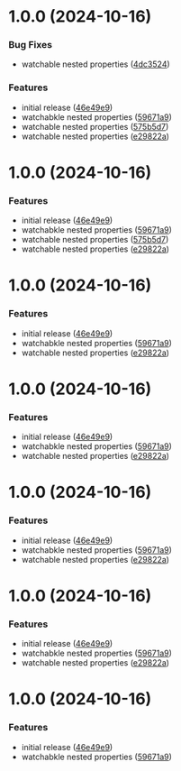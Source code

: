 # 1.0.0 (2024-10-16)


### Bug Fixes

* watchable nested properties ([4dc3524](https://github.com/tjbroodryk/react-viewmodel/commit/4dc3524266dc1a12033d0fe303addc0a51aef447))


### Features

* initial release ([46e49e9](https://github.com/tjbroodryk/react-viewmodel/commit/46e49e99ce6f31038602a40f8c4bc7ddf3b5bd3a))
* watchabkle nested properties ([59671a9](https://github.com/tjbroodryk/react-viewmodel/commit/59671a91fcc07069ebc581e27964d1a71fa3ef0b))
* watchable nested properties ([575b5d7](https://github.com/tjbroodryk/react-viewmodel/commit/575b5d7f5acd7a4672497e4bd6830057a1743c27))
* watchable nested properties ([e29822a](https://github.com/tjbroodryk/react-viewmodel/commit/e29822a1f10f17025a98326ece0dacb95c86109b))

# 1.0.0 (2024-10-16)


### Features

* initial release ([46e49e9](https://github.com/tjbroodryk/react-viewmodel/commit/46e49e99ce6f31038602a40f8c4bc7ddf3b5bd3a))
* watchabkle nested properties ([59671a9](https://github.com/tjbroodryk/react-viewmodel/commit/59671a91fcc07069ebc581e27964d1a71fa3ef0b))
* watchable nested properties ([575b5d7](https://github.com/tjbroodryk/react-viewmodel/commit/575b5d7f5acd7a4672497e4bd6830057a1743c27))
* watchable nested properties ([e29822a](https://github.com/tjbroodryk/react-viewmodel/commit/e29822a1f10f17025a98326ece0dacb95c86109b))

# 1.0.0 (2024-10-16)


### Features

* initial release ([46e49e9](https://github.com/tjbroodryk/react-viewmodel/commit/46e49e99ce6f31038602a40f8c4bc7ddf3b5bd3a))
* watchabkle nested properties ([59671a9](https://github.com/tjbroodryk/react-viewmodel/commit/59671a91fcc07069ebc581e27964d1a71fa3ef0b))
* watchable nested properties ([e29822a](https://github.com/tjbroodryk/react-viewmodel/commit/e29822a1f10f17025a98326ece0dacb95c86109b))

# 1.0.0 (2024-10-16)


### Features

* initial release ([46e49e9](https://github.com/tjbroodryk/react-viewmodel/commit/46e49e99ce6f31038602a40f8c4bc7ddf3b5bd3a))
* watchabkle nested properties ([59671a9](https://github.com/tjbroodryk/react-viewmodel/commit/59671a91fcc07069ebc581e27964d1a71fa3ef0b))
* watchable nested properties ([e29822a](https://github.com/tjbroodryk/react-viewmodel/commit/e29822a1f10f17025a98326ece0dacb95c86109b))

# 1.0.0 (2024-10-16)


### Features

* initial release ([46e49e9](https://github.com/tjbroodryk/react-viewmodel/commit/46e49e99ce6f31038602a40f8c4bc7ddf3b5bd3a))
* watchabkle nested properties ([59671a9](https://github.com/tjbroodryk/react-viewmodel/commit/59671a91fcc07069ebc581e27964d1a71fa3ef0b))
* watchable nested properties ([e29822a](https://github.com/tjbroodryk/react-viewmodel/commit/e29822a1f10f17025a98326ece0dacb95c86109b))

# 1.0.0 (2024-10-16)


### Features

* initial release ([46e49e9](https://github.com/tjbroodryk/react-viewmodel/commit/46e49e99ce6f31038602a40f8c4bc7ddf3b5bd3a))
* watchabkle nested properties ([59671a9](https://github.com/tjbroodryk/react-viewmodel/commit/59671a91fcc07069ebc581e27964d1a71fa3ef0b))
* watchable nested properties ([e29822a](https://github.com/tjbroodryk/react-viewmodel/commit/e29822a1f10f17025a98326ece0dacb95c86109b))

# 1.0.0 (2024-10-16)


### Features

* initial release ([46e49e9](https://github.com/tjbroodryk/react-viewmodel/commit/46e49e99ce6f31038602a40f8c4bc7ddf3b5bd3a))
* watchabkle nested properties ([59671a9](https://github.com/tjbroodryk/react-viewmodel/commit/59671a91fcc07069ebc581e27964d1a71fa3ef0b))
